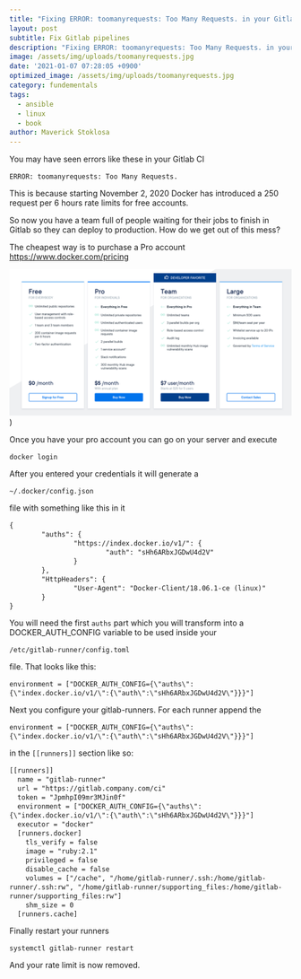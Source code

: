 ```yaml
---
title: "Fixing ERROR: toomanyrequests: Too Many Requests. in your Gitlab Continuous Integration Jobs"
layout: post
subtitle: Fix Gitlab pipelines  
description: "Fixing ERROR: toomanyrequests: Too Many Requests. in your Gitlab Continuous Integration Jobs"
image: /assets/img/uploads/toomanyrequests.jpg
date: '2021-01-07 07:28:05 +0900'
optimized_image: /assets/img/uploads/toomanyrequests.jpg
category: fundementals
tags:
  - ansible
  - linux
  - book
author: Maverick Stoklosa
---
```


You may have seen errors like these in your Gitlab CI

```
ERROR: toomanyrequests: Too Many Requests.
```

This is because starting November 2, 2020 Docker has introduced a 250 request per 6 hours rate limits for free accounts. 

So now you have a team full of people waiting for their jobs to finish in Gitlab so they can deploy to production. How do we get out of this mess?

The cheapest way is to purchase a Pro account https://www.docker.com/pricing 

![toomanyrequests2](/assets/img/uploads/toomanyrequests2.png))

Once you have your pro account you can go on your server and execute

```
docker login
```

After you entered your credentials it will generate a

```
~/.docker/config.json
```

file with something like this in it

```
{
        "auths": {
                "https://index.docker.io/v1/": {
                        "auth": "sHh6ARbxJGDwU4d2V"
                }
        },
        "HttpHeaders": {
                "User-Agent": "Docker-Client/18.06.1-ce (linux)"
        }
}
```

You will need the first `auths` part which you will transform into a DOCKER_AUTH_CONFIG variable to be used inside your 

```
/etc/gitlab-runner/config.toml
```

file. That looks like this:

```
environment = ["DOCKER_AUTH_CONFIG={\"auths\":{\"index.docker.io/v1/\":{\"auth\":\"sHh6ARbxJGDwU4d2V\"}}}"]
```

Next you configure your gitlab-runners. For each runner append the 

```
environment = ["DOCKER_AUTH_CONFIG={\"auths\":{\"index.docker.io/v1/\":{\"auth\":\"sHh6ARbxJGDwU4d2V\"}}}"]
```

in the `[[runners]]` section like so:

```
[[runners]]
  name = "gitlab-runner"
  url = "https://gitlab.company.com/ci"
  token = "JpmhpI09mr3MJin0f"
  environment = ["DOCKER_AUTH_CONFIG={\"auths\":{\"index.docker.io/v1/\":{\"auth\":\"sHh6ARbxJGDwU4d2V\"}}}"]
  executor = "docker"
  [runners.docker]
    tls_verify = false
    image = "ruby:2.1"
    privileged = false
    disable_cache = false
    volumes = ["/cache", "/home/gitlab-runner/.ssh:/home/gitlab-runner/.ssh:rw", "/home/gitlab-runner/supporting_files:/home/gitlab-runner/supporting_files:rw"]
    shm_size = 0
  [runners.cache]
```

Finally restart your runners

```
systemctl gitlab-runner restart
```

And your rate limit is now removed.
